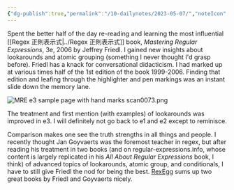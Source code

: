 ```yaml
---
{"dg-publish":true,"permalink":"/10-dailynotes/2023-05-07/","noteIcon":"2","created":"","updated":""}
---
```


Spent the better half of the day re-reading and learning the most influential [[Regex 正則表示式\|../Regex 正則表示式]]  book, _Mastering Regular Expressions_, 3e, 2006 by Jeffrey Friedl. I gained new insights about lookarounds and atomic grouping (something I never thought I'd grasp before). Friedl has a knack for conversational didacticism. I had marked up at various times half of the 1st edition of the book 1999-2006. Finding that edition and leafing through the highlighter and pen markings was an instant slide down the memory lane.

![MRE e3 sample page with hand marks scan0073.png](/img/user/_attachments/MRE%20e3%20sample%20page%20with%20hand%20marks%20scan0073.png)

The treatment and first mention (with examples) of lookarounds was improved in e3. I will definitely not go back to e1 and e2 except to reminisce.

Comparison makes one see the truth strengths in all things and people. I recently thought Jan Goyvaerts was the foremost teacher in regex, but after reading his treatment in two books (and on regular-expressions.info, whose content is largely replicated in his _All About Regular Expressions_ book, I think) of advanced topics of lookarounds, atomic group, and conditionals, I have to still give Friedl the nod for being the best. [RexEgg](https://www.rexegg.com/regex-books.html) sums up two great books by Friedl and Goyvaerts nicely.


